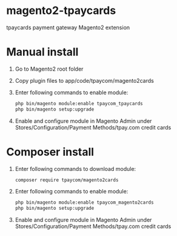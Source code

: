 magento2-tpaycards
======================

tpaycards payment gateway Magento2 extension

Manual install
=======

1. Go to Magento2 root folder

2. Copy plugin files to app/code/tpaycom/magento2cards

3. Enter following commands to enable module:

    ```bash
    php bin/magento module:enable tpaycom_tpaycards  
    php bin/magento setup:upgrade
    ```
4. Enable and configure module in Magento Admin under Stores/Configuration/Payment Methods/tpay.com credit cards

Composer install
=======

1. Enter following commands to download module:
    ```bash
    composer require tpaycom/magento2cards  
    ```
2. Enter following commands to enable module:

    ```bash
    php bin/magento module:enable tpaycom_magento2cards  
    php bin/magento setup:upgrade
    ```
3. Enable and configure module in Magento Admin under Stores/Configuration/Payment Methods/tpay.com credit cards
